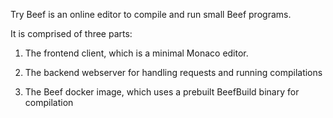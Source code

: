 Try Beef is an online editor to compile and run small Beef programs.

It is comprised of three parts:

1. The frontend client, which is a minimal Monaco editor.

2. The backend webserver for handling requests and running compilations

3. The Beef docker image, which uses a prebuilt BeefBuild binary for compilation
